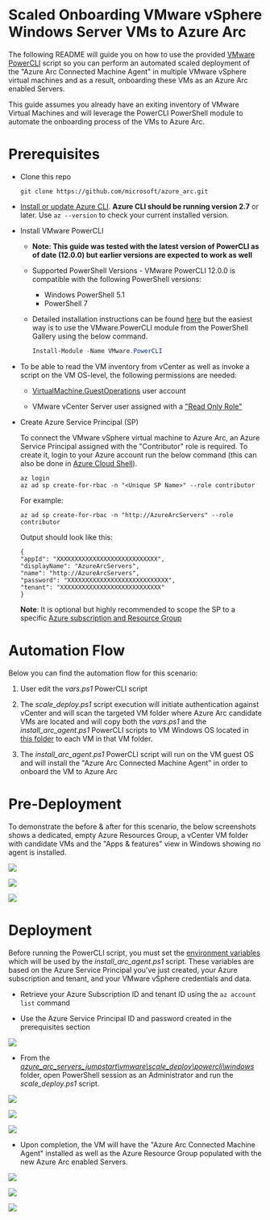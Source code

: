 # Scaled Onboarding VMware vSphere Windows Server VMs to Azure Arc

The following README will guide you on how to use the provided [VMware PowerCLI](https://code.vmware.com/web/dp/tool/vmware-powercli/) script so you can perform an automated scaled deployment of the "Azure Arc Connected Machine Agent" in multiple VMware vSphere virtual machines and as a result, onboarding these VMs as an Azure Arc enabled Servers.

This guide assumes you already have an exiting inventory of VMware Virtual Machines and will leverage the PowerCLI PowerShell module to automate the onboarding process of the VMs to Azure Arc. 

# Prerequisites

* Clone this repo

    ```console
    git clone https://github.com/microsoft/azure_arc.git
    ```
    
* [Install or update Azure CLI](https://docs.microsoft.com/en-us/cli/azure/install-azure-cli?view=azure-cli-latest). **Azure CLI should be running version 2.7** or later. Use ```az --version``` to check your current installed version.

* Install VMware PowerCLI

    - **Note: This guide was tested with the latest version of PowerCLI as of date (12.0.0) but earlier versions are expected to work as well**

    - Supported PowerShell Versions - VMware PowerCLI 12.0.0 is compatible with the following PowerShell versions:
        - Windows PowerShell 5.1
        - PowerShell 7

    - Detailed installation instructions can be found [here](https://docs.vmware.com/en/VMware-vSphere/7.0/com.vmware.esxi.install.doc/GUID-F02D0C2D-B226-4908-9E5C-2E783D41FE2D.html) but the easiest way is to use the VMware.PowerCLI module from the PowerShell Gallery using the below command.

        ```powershell
        Install-Module -Name VMware.PowerCLI
        ```

* To be able to read the VM inventory from vCenter as well as invoke a script on the VM OS-level, the following permissions are needed:
    
    - [VirtualMachine.GuestOperations](https://docs.vmware.com/en/VMware-vSphere/7.0/com.vmware.vsphere.security.doc/GUID-6A952214-0E5E-4CCF-9D2A-90948FF643EC.html) user account

    - VMware vCenter Server user assigned with a ["Read Only Role"](https://docs.vmware.com/en/VMware-vSphere/6.7/com.vmware.vsphere.security.doc/GUID-93B962A7-93FA-4E96-B68F-AE66D3D6C663.html)

* Create Azure Service Principal (SP)   

    To connect the VMware vSphere virtual machine to Azure Arc, an Azure Service Principal assigned with the "Contributor" role is required. To create it, login to your Azure account run the below command (this can also be done in [Azure Cloud Shell](https://shell.azure.com/)). 

    ```console
    az login
    az ad sp create-for-rbac -n "<Unique SP Name>" --role contributor
    ```

    For example:

    ```console
    az ad sp create-for-rbac -n "http://AzureArcServers" --role contributor
    ```

    Output should look like this:

    ```console
    {
    "appId": "XXXXXXXXXXXXXXXXXXXXXXXXXXXX",
    "displayName": "AzureArcServers",
    "name": "http://AzureArcServers",
    "password": "XXXXXXXXXXXXXXXXXXXXXXXXXXXX",
    "tenant": "XXXXXXXXXXXXXXXXXXXXXXXXXXXX"
    }
    ```

    **Note**: It is optional but highly recommended to scope the SP to a specific [Azure subscription and Resource Group](https://docs.microsoft.com/en-us/cli/azure/ad/sp?view=azure-cli-latest)

# Automation Flow

Below you can find the automation flow for this scenario:

1. User edit the *vars.ps1* PowerCLI script

2. The *scale_deploy.ps1* script execution will initiate authentication against vCenter and will scan the targeted VM folder where Azure Arc candidate VMs are located and will copy both the *vars.ps1* and the *install_arc_agent.ps1* PowerCLI scripts to VM Windows OS located in [this folder](../vmware/scale_deploy/powercli/windows) to each VM in that VM folder.

3. The *install_arc_agent.ps1* PowerCLI script will run on the VM guest OS and will install the "Azure Arc Connected Machine Agent" in order to onboard the VM to Azure Arc

# Pre-Deployment

To demonstrate the before & after for this scenario, the below screenshots shows a dedicated, empty Azure Resources Group, a vCenter VM folder with candidate VMs and the "Apps & features" view in Windows showing no agent is installed.

![](../img/vmware_scale_powercli_win/01.png)

![](../img/vmware_scale_powercli_win/02.png)

![](../img/vmware_scale_powercli_win/03.png)

# Deployment

Before running the PowerCLI script, you must set the [environment variables](../vmware/scale_deploy/powercli/windows/vars.ps1) which will be used by the *install_arc_agent.ps1* script. These variables are based on the Azure Service Principal you've just created, your Azure subscription and tenant, and your VMware vSphere credentials and data.

* Retrieve your Azure Subscription ID and tenant ID using the ```az account list``` command

* Use the Azure Service Principal ID and password created in the prerequisites section

![](../img/vmware_scale_powercli_win/04.png)

* From the [*azure_arc_servers_jumpstart\vmware\scale_deploy\powercli\windows*](../vmware/scale_deploy/powercli/windows) folder, open PowerShell session as an Administrator and run the *scale_deploy.ps1* script.

![](../img/vmware_scale_powercli_win/05.png)

![](../img/vmware_scale_powercli_win/06.png)

![](../img/vmware_scale_powercli_win/07.png)

* Upon completion, the VM will have the "Azure Arc Connected Machine Agent" installed as well as the Azure Resource Group populated with the new Azure Arc enabled Servers.

![](../img/vmware_scale_powercli_win/08.png)

![](../img/vmware_scale_powercli_win/09.png)

![](../img/vmware_scale_powercli_win/10.png)
